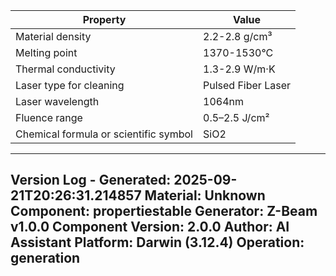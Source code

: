 | Property | Value |
|----------|-------|
| Material density | 2.2-2.8 g/cm³ |
| Melting point | 1370-1530°C |
| Thermal conductivity | 1.3-2.9 W/m·K |
| Laser type for cleaning | Pulsed Fiber Laser |
| Laser wavelength | 1064nm |
| Fluence range | 0.5–2.5 J/cm² |
| Chemical formula or scientific symbol | SiO2 |


---
Version Log - Generated: 2025-09-21T20:26:31.214857
Material: Unknown
Component: propertiestable
Generator: Z-Beam v1.0.0
Component Version: 2.0.0
Author: AI Assistant
Platform: Darwin (3.12.4)
Operation: generation
---